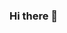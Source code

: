 ### Hi there 👋

<!--
**remadisson/remadisson** is a ✨ _special_ ✨ repository because its `README.md` (this file) appears on your GitHub profile.

» I just started "Cuode", that (hopefully) is a nice idea to invest time </br>
» I'm also organziing @RainbowRed with a friend of mine. If you want to help, check it out! <br>
» I'm always learning new things, I just started JavaScript and it's fun (I hope i wont regret this..)</br>
» Fun fact: My english is not the yellow from the egg. (🤣 sorry)</br>
</br>
Here is one side project of mine: </br>
  https://www.remadyreturns.de/
